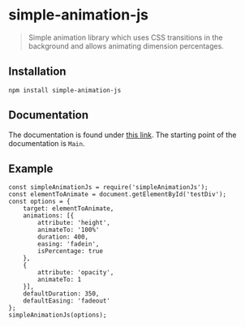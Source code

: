 
# simple-animation-js

> Simple animation library which uses CSS transitions in the background and allows animating dimension percentages.

## Installation

    npm install simple-animation-js

## Documentation

The documentation is found under [this link](https://competec.github.io/simple-animation-js).
The starting point of the documentation is `Main`.

## Example

    const simpleAnimationJs = require('simpleAnimationJs');
	const elementToAnimate = document.getElementById('testDiv');
	const options = {
		target: elementToAnimate,
		animations: [{
		    attribute: 'height',
		    animateTo: '100%'
		    duration: 400,
		    easing: 'fadein',
		    isPercentage: true
	    },
	    {
		    attribute: 'opacity',
		    animateTo: 1
	    }],
	    defaultDuration: 350,
	    defaultEasing: 'fadeout'
   	};
   	simpleAnimationJs(options);
